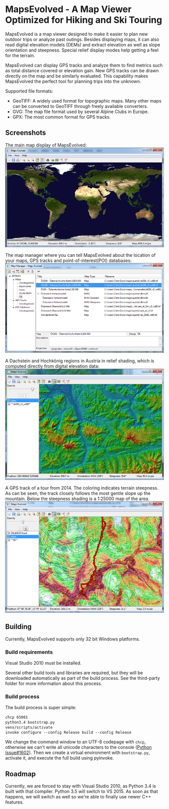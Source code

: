MapsEvolved - A Map Viewer Optimized for Hiking and Ski Touring
===============================================================

MapsEvolved is a map viewer designed to make it easier to plan new outdoor
trips or analyze past outings. Besides displaying maps, it can also read
digital elevation models (DEMs) and extract elevation as well as slope
orientation and steepness. Special relief display modes help getting a feel for
the terrain.

MapsEvolved can display GPS tracks and analyze them to find metrics such as
total distance covered or elevation gain. New GPS tracks can be drawn directly
on the map and be similarly evaluated. This capability makes MapsEvolved the
perfect tool for planning trips into the unknown.

Supported file formats:

 * GeoTIFF: A widely used format for topographic maps. Many other maps can be
   converted to GeoTIFF through freely available converters.
 * GVG: The map file format used by several Alpine Clubs in Europe.
 * GPX: The most common format for GPS tracks.

Screenshots
-----------

The main map display of MapsEvolved:  
![Map Display](docs/screenshots/screenshot1.png)

The map manager where you can tell MapsEvolved about the location of your maps,
GPS tracks and point-of-interest(POI) databases:  
![Map Manager](docs/screenshots/screenshot2.png)

A Dachstein and Hochkönig regions in Austria in relief shading, which is
computed directly from digital elevation data:  
![Relief Map](docs/screenshots/screenshot3.png)

A GPS track of a tour from 2014. The coloring indicates terrain steepness. As
can be seen, the track closely follows the most gentle slope up the mountain.
Below the steepness shading is a 1:25000 map of the area.  
![Steepness Map with GPS Track](docs/screenshots/screenshot4.png)

Building
--------

Currently, MapsEvolved supports only 32 bit Windows platforms.

### Build requirements

Visual Studio 2010 must be installed.

Several other build tools and libraries are required, but they will be
downloaded automatically as part of the build process. See the third-party
folder for more information about this process.

### Build process

The build process is super simple:

    chcp 65001
    python3.4 bootstrap.py
    venv/scripts/activate
    invoke configure --config Release build --config Release

We change the command window to an UTF-8 codepage with `chcp`, otherwise we
can't write all unicode characters to the console
([Python Issue#1602](https://bugs.python.org/issue1602)).
Then we create a virtual environment with `bootstrap.py`, activate it, and
execute the full build using pyinvoke.

Roadmap
-------

Currently, we are forced to stay with Visual Studio 2010, as Python 3.4 is
built with that compiler. Python 3.5 will switch to VS 2015. As soon as that
happens, we will switch as well so we're able to finally use newer C++
features.
